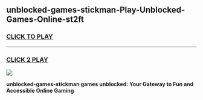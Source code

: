 
## unblocked-games-stickman-Play-Unblocked-Games-Online-st2ft
<h3>
<a href="https://premium76.site?title=unblocked-games-stickman&ref=25A">CLICK TO PLAY</a></h3>
<hr>

<h3>
<a href="https://premium76.site?title=unblocked-games-stickman&ref=25A">CLICK 2 PLAY</a>
  
</h3>

<a href="https://premium76.site?title=unblocked-games-stickman&ref=25A"><img src="https://clearcache.store/games.png"></a>


**unblocked-games-stickman games unblocked: Your Gateway to Fun and Accessible Online Gaming**
